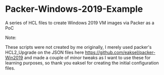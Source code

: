 # Packer-Windows-2019-Example

A series of HCL files to create Windows 2019 VM images via Packer as a PoC

Note: 

These scripts were not created by me originally, I merely used packer's HCL2_Upgrade on the JSON files here https://github.com/eaksel/packer-Win2019 and made a couple of minor tweaks as I want to use these for learning purposes, so thank you eaksel for creating the initial configuration files.